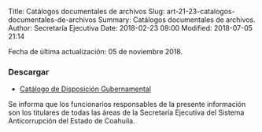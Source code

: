 Title: Catálogos documentales de archivos
Slug: art-21-23-catalogos-documentales-de-archivos
Summary: Catálogos documentales de archivos.
Author: Secretaría Ejecutiva
Date: 2018-02-23 09:00
Modified: 2018-07-05 21:14


Fecha de última actualización: 05 de noviembre 2018.

### Descargar

* [Catálogo de Disposición Gubernamental](catalogo-de-disposicion-gubernamental.xlsx)

Se informa que los funcionarios responsables de la presente información
son los titulares de todas las áreas de la Secretaría Ejecutiva del
Sistema Anticorrupción del Estado de Coahuila.
